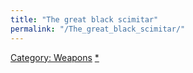 ```yaml
---
title: "The great black scimitar"
permalink: "/The_great_black_scimitar/"
---
```


[Category: Weapons](Category:_Weapons "wikilink")
[\*](Category:_Slashing_weapons "wikilink")